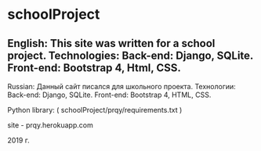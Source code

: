 # schoolProject
English:
This site was written for a school project. Technologies:
  Back-end:
    Django,
    SQLite.
  Front-end:
    Bootstrap 4,
    Html,
    CSS.
-------------------------------
Russian:
Данный сайт писался для школьного проекта. Технологии: 
  Back-end:
    Django,
    SQLite.
  Front-end:
    Bootstrap 4,
    HTML,
    CSS.

Python library: ( schoolProject/prqy/requirements.txt ) 


site - prqy.herokuapp.com

2019 г.
